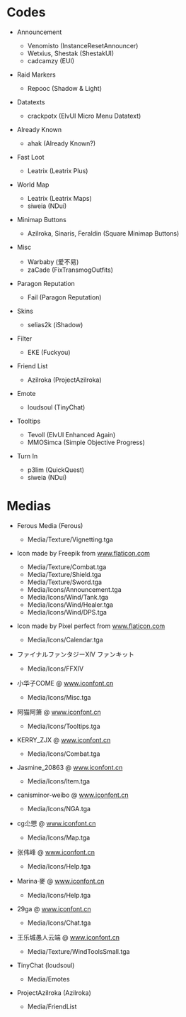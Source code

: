 # Codes
- Announcement
    - Venomisto (InstanceResetAnnouncer)
    - Wetxius, Shestak (ShestakUI)
    - cadcamzy (EUI)

- Raid Markers
    - Repooc (Shadow & Light)

- Datatexts
    - crackpotx (ElvUI Micro Menu Datatext)

- Already Known
    - ahak (Already Known?)

- Fast Loot
    - Leatrix (Leatrix Plus)

- World Map
    - Leatrix (Leatrix Maps)
    - siweia (NDui)

- Minimap Buttons
    - Azilroka, Sinaris, Feraldin (Square Minimap Buttons)

- Misc
    - Warbaby (爱不易)
    - zaCade (FixTransmogOutfits)

- Paragon Reputation
    - Fail (Paragon Reputation)

- Skins
    - selias2k (iShadow)

- Filter
    - EKE (Fuckyou)

- Friend List
    - Azilroka (ProjectAzilroka)

- Emote
    - loudsoul (TinyChat)

- Tooltips
    - Tevoll (ElvUI Enhanced Again)
    - MMOSimca (Simple Objective Progress)

- Turn In
    - p3lim (QuickQuest)
    - siweia (NDui)

# Medias
- Ferous Media (Ferous)
    - Media/Texture/Vignetting.tga

- Icon made by Freepik from www.flaticon.com
    - Media/Texture/Combat.tga
    - Media/Texture/Shield.tga
    - Media/Texture/Sword.tga
    - Media/Icons/Announcement.tga
    - Media/Icons/Wind/Tank.tga
    - Media/Icons/Wind/Healer.tga
    - Media/Icons/Wind/DPS.tga

- Icon made by Pixel perfect from www.flaticon.com
    - Media/Icons/Calendar.tga

- ファイナルファンタジーXIV ファンキット
    - Media/Icons/FFXIV

- 小华子COME @ www.iconfont.cn
    - Media/Icons/Misc.tga

- 阿猫阿箫 @ www.iconfont.cn
    - Media/Icons/Tooltips.tga

- KERRY_ZJX @ www.iconfont.cn
    - Media/Icons/Combat.tga

- Jasmine_20863 @ www.iconfont.cn
    - Media/Icons/Item.tga

- canisminor-weibo @ www.iconfont.cn
    - Media/Icons/NGA.tga

- cg尐愳 @ www.iconfont.cn
    - Media/Icons/Map.tga

- 张伟峰 @ www.iconfont.cn
    - Media/Icons/Help.tga

- Marina·麥 @ www.iconfont.cn
    - Media/Icons/Help.tga

- 29ga @ www.iconfont.cn
    - Media/Icons/Chat.tga

- 王乐城愚人云端 @ www.iconfont.cn
    - Media/Texture/WindToolsSmall.tga

- TinyChat (loudsoul)
    - Media/Emotes

- ProjectAzilroka (Azilroka)
    - Media/FriendList